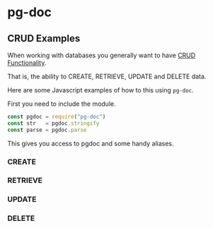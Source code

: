 
# pg-doc

## CRUD Examples

When working with databases you generally want to have [CRUD Functionality][CRUD].

That is, the ability to CREATE, RETRIEVE, UPDATE and DELETE data.

Here are some Javascript examples of how to this using `pg-doc`.

First you need to include the module.

``` js
const pgdoc = require("pg-doc")
const str   = pgdoc.stringify
const parse = pgdoc.parse
```

This gives you access to pgdoc and some handy aliases.

### CREATE

### RETRIEVE

### UPDATE

### DELETE



[CRUD]:https://en.wikipedia.org/wiki/Create,_read,_update_and_delete